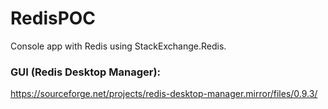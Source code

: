 # RedisPOC
Console app with Redis using StackExchange.Redis.


### GUI (Redis Desktop Manager):
https://sourceforge.net/projects/redis-desktop-manager.mirror/files/0.9.3/